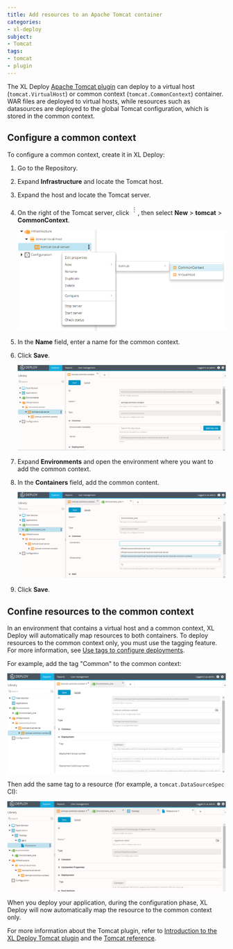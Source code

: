 ```yaml
---
title: Add resources to an Apache Tomcat container
categories:
- xl-deploy
subject:
- Tomcat
tags:
- tomcat
- plugin
---
```


The XL Deploy [Apache Tomcat plugin](/xl-deploy/concept/introduction-to-the-xl-deploy-tomcat-plugin.html) can deploy to a virtual host (`tomcat.VirtualHost`) or common context (`tomcat.CommonContext`) container. WAR files are deployed to virtual hosts, while resources such as datasources are deployed to the global Tomcat configuration, which is stored in the common context.

## Configure a common context

To configure a common context, create it in XL Deploy:

1. Go to the Repository.
2. Expand **Infrastructure** and locate the Tomcat host.
3. Expand the host and locate the Tomcat server.
4. On the right of the Tomcat server, click ![Menu button](images/menuBtn.png), then select **New** > **tomcat** > **CommonContext**.

    ![Add a CommonContext](images/add-tomcat-common-context-in-repository-new-ui.png)

5. In the **Name** field, enter a name for the common context.
6. Click **Save**.

    ![CommonContext create screen](images/tomcat-common-context-create-new-ui.png)

7. Expand **Environments** and open the environment where you want to add the common context.
8. In the **Containers** field, add the common content.

    ![Adding CommonContext to an environment](images/add-tomcat-context-to-environment-new-ui.png)

9. Click **Save**.

## Confine resources to the common context

In an environment that contains a virtual host and a common context, XL Deploy will automatically map resources to both containers. To deploy resources to the common context only, you must use the tagging feature. For more information, see [Use tags to configure deployments](/xl-deploy/how-to/use-tags-to-configure-deployments.html).

For example, add the tag "Common" to the common context:

![Add tag to tomcat.CommonContext](images/add-tag-to-tomcat-context-new-ui.png)

Then add the same tag to a resource (for example, a `tomcat.DataSourceSpec` CI):

![Add tag to tomcat.DataSourceSpec](images/add-tag-to-tomcat-datasource-new-ui.png)

When you deploy your application, during the configuration phase, XL Deploy will now automatically map the resource to the common context only.

For more information about the Tomcat plugin, refer to [Introduction to the XL Deploy Tomcat plugin](/xl-deploy/concept/introduction-to-the-xl-deploy-tomcat-plugin.html) and the [Tomcat reference](/xl-deploy/latest/tomcatPluginManual.html).
